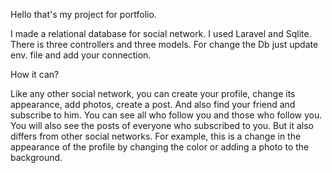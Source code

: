 Hello that's my project for portfolio. 

I made a relational database for social network. I used Laravel and Sqlite. There is three controllers and three models. 
For change the Db just update env. file and add your connection.

How it can? 

Like any other social network, you can create your profile, change its appearance, add photos, create a post. 
And also find your friend and subscribe to him. You can see all who follow you and those who follow you. You will also see the posts of everyone who subscribed to you.
But it also differs from other social networks. For example, this is a change in the appearance of the profile by changing the color or adding a photo to the background.
